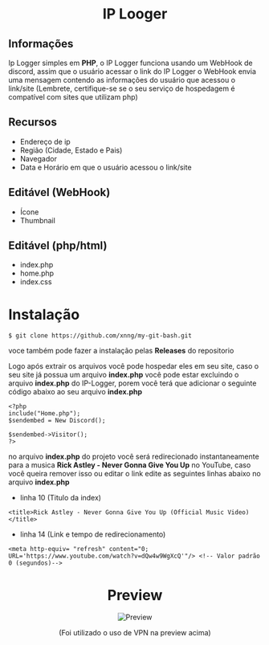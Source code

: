 <div align="center">
  <h1>IP Looger</h1>
</div>

## Informações
Ip Logger simples em **PHP**, o IP Logger funciona usando um WebHook de discord, assim que o usuário acessar o link do IP Logger o WebHook envia uma mensagem contendo as informações do usuário que acessou o link/site (Lembrete, certifique-se se o seu serviço de hospedagem é compatível com sites que utilizam php)

## Recursos
- Endereço de ip
- Região (Cidade, Estado e Pais)
- Navegador
- Data e Horário em que o usuário acessou o link/site


## Editável (WebHook)
- Ícone
- Thumbnail

## Editável (php/html)

- index.php
- home.php
- index.css


# Instalação

```
$ git clone https://github.com/xnng/my-git-bash.git
```

voce também pode fazer a instalação pelas **Releases** do repositorio

Logo após extrair os arquivos você pode hospedar eles em seu site, caso o seu site já possua um arquivo **index.php** você pode estar excluindo o arquivo **index.php** do IP-Logger, porem você terá que adicionar o seguinte código abaixo ao seu arquivo **index.php**

```
<?php
include("Home.php");
$sendembed = New Discord();

$sendembed->Visitor();
?>
```

no arquivo **index.php** do projeto você será redirecionado instantaneamente para a musica **Rick Astley - Never Gonna Give You Up** no YouTube, caso você queira remover isso ou editar o link edite as seguintes linhas abaixo no arquivo **index.php**

- linha 10 (Titulo da index)
```
<title>Rick Astley - Never Gonna Give You Up (Official Music Video)</title>
```

- linha 14 (Link e tempo de redirecionamento)
```
<meta http-equiv= "refresh" content="0; URL='https://www.youtube.com/watch?v=dQw4w9WgXcQ'"/> <!-- Valor padrão 0 (segundos)-->
```
<div align="center">
  <h1>Preview</h1>

 ![Preview](https://files.catbox.moe/pk17cg.png)

(Foi utilizado o uso de VPN na preview acima)
</div>
